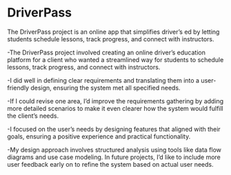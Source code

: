 # DriverPass
 The DriverPass project is an online app that simplifies driver’s ed by letting students schedule lessons, track progress, and connect with instructors.


-The DriverPass project involved creating an online driver’s education platform for a client who wanted a streamlined way for students to schedule lessons, track progress, and connect with instructors.

-I did well in defining clear requirements and translating them into a user-friendly design, ensuring the system met all specified needs.

-If I could revise one area, I’d improve the requirements gathering by adding more detailed scenarios to make it even clearer how the system would fulfill the client’s needs.

-I focused on the user’s needs by designing features that aligned with their goals, ensuring a positive experience and practical functionality.

-My design approach involves structured analysis using tools like data flow diagrams and use case modeling. In future projects, I’d like to include more user feedback early on to refine the system based on actual user needs.
